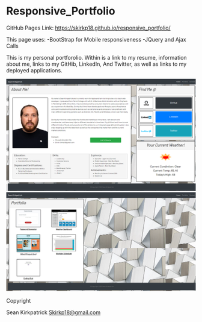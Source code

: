 # Responsive_Portfolio

GitHub Pages Link: https://skirkp18.github.io/responsive_portfolio/

This page uses:
-BootStrap for Mobile responsiveness
-JQuery and Ajax Calls

This is my personal portforolio. Within is a link to my resume, information about me, links to my GitHib, LinkedIn, And Twitter, as well as links to my deployed applications.

<img src="assets\Responsive_Portfolio_v2.0.png">

<img src="assets\Portfolio_Page_V.20.png">

Copyright <YEAR> <COPYRIGHT HOLDER>

Sean Kirkpatrick
Skirkp18@gmail.com